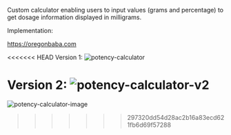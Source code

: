 Custom calculator enabling users to input values (grams and percentage) to get dosage information displayed in milligrams. 

Implementation:

https://oregonbaba.com

<<<<<<< HEAD
Version 1:
![potency-calculator](https://user-images.githubusercontent.com/25624304/43689126-5db29d3e-98aa-11e8-92ca-6a3d74a9f51a.JPG)

Version 2:
![potency-calculator-v2](https://user-images.githubusercontent.com/25624304/51429486-29cf9f00-1bd4-11e9-824f-eca3d92ae932.JPG)
=======
![potency-calculator-image](https://user-images.githubusercontent.com/25624304/48369187-713d2a80-e67b-11e8-9d6e-8e9ff667d7dd.png)
>>>>>>> 297320dd54d28ac2b16a83ecd621fb6d69f57288
